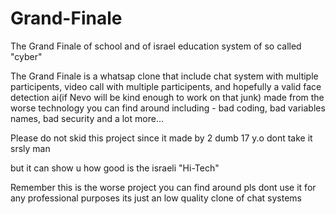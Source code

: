 # Grand-Finale
The Grand Finale of school and of israel education system of so called "cyber"

The Grand Finale is a whatsap clone that include chat system with multiple participents, video call with multiple participents, and hopefully a valid face detection ai(if Nevo will be kind enough to work on that junk) made from the worse technology you can find around including - bad coding, bad variables names, bad security and a lot more...

Please do not skid this project since it made by 2 dumb 17 y.o dont take it srsly man

but it can show u how good is the israeli "Hi-Tech"

Remember this is the worse project you can find around pls dont use it for any professional purposes its just an low quality clone of chat systems
